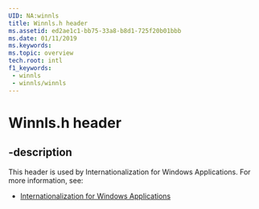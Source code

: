 ```yaml
---
UID: NA:winnls
title: Winnls.h header
ms.assetid: ed2ae1c1-bb75-33a8-b8d1-725f20b01bbb
ms.date: 01/11/2019
ms.keywords: 
ms.topic: overview
tech.root: intl
f1_keywords:
 - winnls
 - winnls/winnls
---
```


# Winnls.h header


## -description

This header is used by Internationalization for Windows Applications. For more information, see:

- [Internationalization for Windows Applications](../_intl/index.md)

